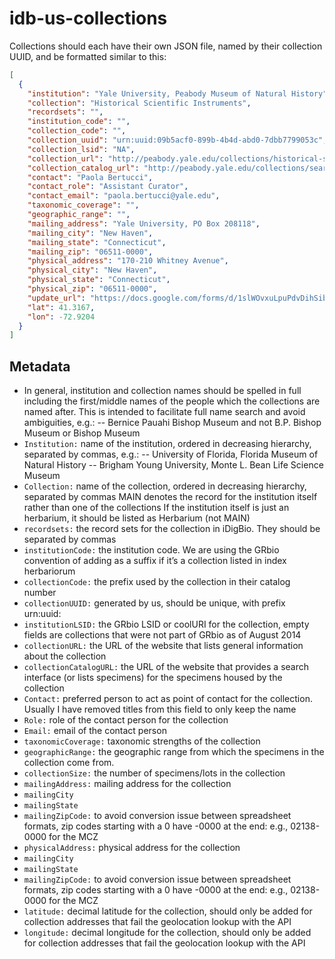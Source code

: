# idb-us-collections

Collections should each have their own JSON file, named by their collection UUID, and be formatted similar to this:

```json
[
  {
    "institution": "Yale University, Peabody Museum of Natural History",
    "collection": "Historical Scientific Instruments",
    "recordsets": "",
    "institution_code": "",
    "collection_code": "",
    "collection_uuid": "urn:uuid:09b5acf0-899b-4b4d-abd0-7dbb7799053c",
    "collection_lsid": "NA",
    "collection_url": "http://peabody.yale.edu/collections/historical-scientific-instruments",
    "collection_catalog_url": "http://peabody.yale.edu/collections/search-collections?hsi",
    "contact": "Paola Bertucci",
    "contact_role": "Assistant Curator",
    "contact_email": "paola.bertucci@yale.edu",
    "taxonomic_coverage": "",
    "geographic_range": "",
    "mailing_address": "Yale University, PO Box 208118",
    "mailing_city": "New Haven",
    "mailing_state": "Connecticut",
    "mailing_zip": "06511-0000",
    "physical_address": "170-210 Whitney Avenue",
    "physical_city": "New Haven",
    "physical_state": "Connecticut",
    "physical_zip": "06511-0000",
    "update_url": "https://docs.google.com/forms/d/1slWOvxuLpuPdvDihSibLQq9BPsOqPzK8Hh93zCW3dRI/viewform?entry.823080433=the+collection+is+already+in+the+list&entry.764919322=urn:uuid:09b5acf0-899b-4b4d-abd0-7dbb7799053c&entry.326174790=Yale University, Peabody Museum of Natural History&entry.2031121141=Historical Scientific Instruments&entry.4068754=&entry.1582913154=&entry.1336841557=http://peabody.yale.edu/collections/historical-scientific-instruments&entry.103879345=http://peabody.yale.edu/collections/search-collections?hsi&entry.107456176=&entry.879476273=&entry.417603227=&entry.1321049572=Paola Bertucci&entry.1687847097=Assistant Curator&entry.1086198428=paola.bertucci@yale.edu&entry.246950189=Yale University, PO Box 208118&entry.1584255348=New Haven&entry.1966582743=Connecticut&entry.256217142=06511-0000&entry.447546773=170-210 Whitney Avenue&entry.1565624766=New Haven&entry.1920508789=Connecticut&entry.1022645685=06511-0000",
    "lat": 41.3167,
    "lon": -72.9204
  }
]
```

## Metadata

- In general, institution and collection names should be spelled in full including the first/middle names of the people which the collections are named after. This is intended to facilitate full name search and avoid ambiguities, e.g.:
-- Bernice Pauahi Bishop Museum and not B.P. Bishop Museum or Bishop Museum
- ```Institution:``` name of the institution, ordered in decreasing hierarchy, separated by commas, e.g.:
-- University of Florida, Florida Museum of Natural History
-- Brigham Young University, Monte L. Bean Life Science Museum
- ```Collection:``` name of the collection, ordered in decreasing hierarchy, separated by commas
MAIN denotes the record for the institution itself rather than one of the collections
If the institution itself is just an herbarium, it should be listed as Herbarium (not MAIN)
- ```recordsets:``` the record sets for the collection in iDigBio. They should be separated by commas
- ```institutionCode:``` the institution code. We are using the GRbio convention of adding <IH> as a suffix if it’s a collection listed in index herbariorum
- ```collectionCode:``` the prefix used by the collection in their catalog number
- ```collectionUUID:``` generated by us, should be unique, with prefix urn:uuid:
- ```institutionLSID:``` the GRbio LSID or coolURI for the collection, empty fields are collections that were not part of GRbio as of August 2014
- ```collectionURL:``` the URL of the website that lists general information about the collection
- ```collectionCatalogURL:``` the URL of the website that provides a search interface (or lists specimens) for the specimens housed by the collection
- ```Contact:``` preferred person to act as point of contact for the collection. Usually I have removed titles from this field to only keep the name
- ```Role:``` role of the contact person for the collection
- ```Email:``` email of the contact person
- ```taxonomicCoverage:``` taxonomic strengths of the collection
- ```geographicRange:``` the geographic range from which the specimens in the collection come from.
- ```collectionSize:``` the number of specimens/lots in the collection
- ```mailingAddress:``` mailing address for the collection
- ```mailingCity```
- ```mailingState```
- ```mailingZipCode:``` to avoid conversion issue between spreadsheet formats, zip codes starting with a 0 have -0000 at the end: e.g., 02138-0000 for the MCZ
- ```physicalAddress:``` physical address for the collection
- ```mailingCity```
- ```mailingState```
- ```mailingZipCode:``` to avoid conversion issue between spreadsheet formats, zip codes starting with a 0 have -0000 at the end: e.g., 02138-0000 for the MCZ
- ```latitude:``` decimal latitude for the collection, should only be added for collection addresses that fail the geolocation lookup with the API
- ```longitude:```  decimal longitude for the collection, should only be added for collection addresses that fail the geolocation lookup with the API